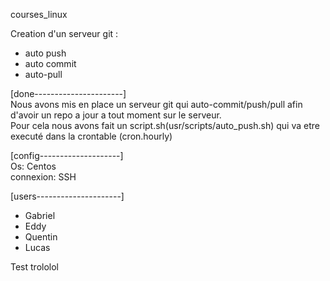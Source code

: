 courses_linux

Creation d'un serveur git :
- auto push
- auto commit
- auto-pull

[done----------------------]  
Nous avons mis en place un serveur git qui auto-commit/push/pull afin d'avoir un repo a jour a tout moment sur le serveur.  
Pour cela nous avons fait un script.sh(usr/scripts/auto_push.sh) qui va etre executé dans la crontable (cron.hourly)   

[config--------------------]  
Os: Centos  
connexion: SSH  

[users---------------------]  
- Gabriel
- Eddy
- Quentin
- Lucas


Test trololol
